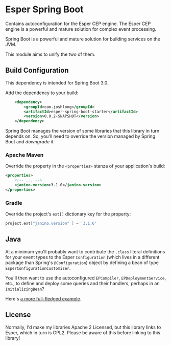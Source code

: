# Esper Spring Boot

Contains autoconfiguration for the Esper CEP engine. The Esper CEP engine is a powerful and mature solution for complex event processing. 

Spring Boot is a powerful and mature solution for building services on the JVM. 

This module aims to unify the two of them.

## Build Configuration

This dependency is intended for Spring Boot 3.0. 

Add the dependency to your build: 

```xml 
    <dependency>
        <groupId>com.joshlong</groupId>
        <artifactId>esper-spring-boot-starter</artifactId>
        <version>0.0.2-SNAPSHOT</version>
    </dependency>
```

Spring Boot manages the version of some libraries that this library in turn depends on. So, you'll need to override the version managed by Spring Boot and _downgrade_ it. 

### Apache Maven
Override the property in the `<properties>` stanza of your application's build:

```xml 
<properties>
    <!-- ... -->
    <janino.version>3.1.0</janino.version>
</properties>
``` 

### Gradle

Override the project's `ext[]` dictionary key for the property:

```groovy 
project.ext["janino.version" ] = '3.1.6'
```


## Java 

At a minimum you'll probably want to contribute the `.class` literal definitions for your event types to the Esper `Configuration` (which lives in a different package than Spring's `@Configuration`) object by defining a bean of type `EsperConfigurationCustomizer`.

You'll then want to use the autoconfigured `EPCompiler`, `EPDeploymentService`, etc., to define and deploy some queries and their handlers, perhaps in an `InitializingBean`?

Here's [a more full-fledged example](https://github.com/coffee-software-show/complex-event-processsing-with-esper).

## License

Normally, I'd make my libraries Apache 2 Licensed, but this library links to Esper, which in turn is GPL2. Please be aware of this before linking to this library! 


